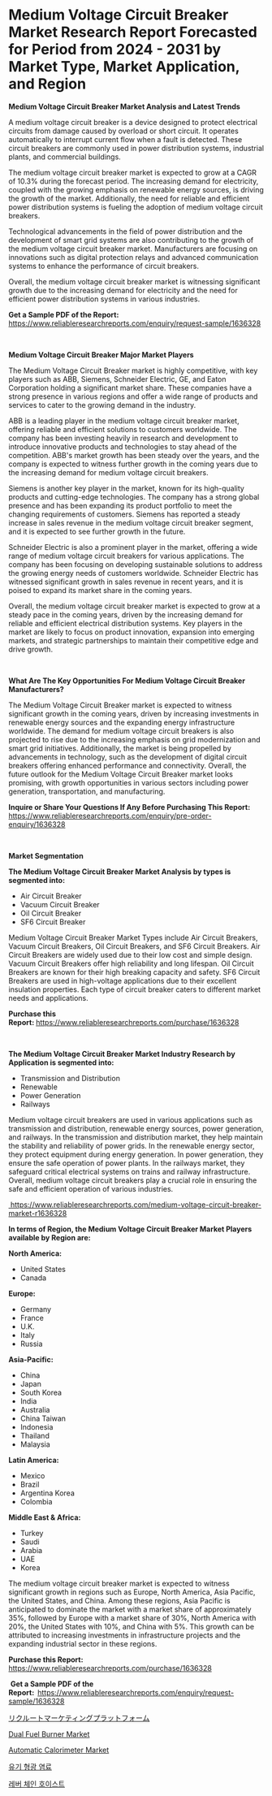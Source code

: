 <p><h1>Medium Voltage Circuit Breaker Market Research Report Forecasted for Period from 2024 -  2031 by Market Type, Market Application, and Region</h1></p><p><strong>Medium Voltage Circuit Breaker Market Analysis and Latest Trends</strong></p>
<p><p>A medium voltage circuit breaker is a device designed to protect electrical circuits from damage caused by overload or short circuit. It operates automatically to interrupt current flow when a fault is detected. These circuit breakers are commonly used in power distribution systems, industrial plants, and commercial buildings.</p><p>The medium voltage circuit breaker market is expected to grow at a CAGR of 10.3% during the forecast period. The increasing demand for electricity, coupled with the growing emphasis on renewable energy sources, is driving the growth of the market. Additionally, the need for reliable and efficient power distribution systems is fueling the adoption of medium voltage circuit breakers.</p><p>Technological advancements in the field of power distribution and the development of smart grid systems are also contributing to the growth of the medium voltage circuit breaker market. Manufacturers are focusing on innovations such as digital protection relays and advanced communication systems to enhance the performance of circuit breakers.</p><p>Overall, the medium voltage circuit breaker market is witnessing significant growth due to the increasing demand for electricity and the need for efficient power distribution systems in various industries.</p></p>
<p><strong>Get a Sample PDF of the Report:&nbsp;</strong> <a href="https://www.reliableresearchreports.com/enquiry/request-sample/1636328">https://www.reliableresearchreports.com/enquiry/request-sample/1636328</a></p>
<p>&nbsp;</p>
<p><strong>Medium Voltage Circuit Breaker Major Market Players</strong></p>
<p><p>The Medium Voltage Circuit Breaker market is highly competitive, with key players such as ABB, Siemens, Schneider Electric, GE, and Eaton Corporation holding a significant market share. These companies have a strong presence in various regions and offer a wide range of products and services to cater to the growing demand in the industry.</p><p>ABB is a leading player in the medium voltage circuit breaker market, offering reliable and efficient solutions to customers worldwide. The company has been investing heavily in research and development to introduce innovative products and technologies to stay ahead of the competition. ABB's market growth has been steady over the years, and the company is expected to witness further growth in the coming years due to the increasing demand for medium voltage circuit breakers.</p><p>Siemens is another key player in the market, known for its high-quality products and cutting-edge technologies. The company has a strong global presence and has been expanding its product portfolio to meet the changing requirements of customers. Siemens has reported a steady increase in sales revenue in the medium voltage circuit breaker segment, and it is expected to see further growth in the future.</p><p>Schneider Electric is also a prominent player in the market, offering a wide range of medium voltage circuit breakers for various applications. The company has been focusing on developing sustainable solutions to address the growing energy needs of customers worldwide. Schneider Electric has witnessed significant growth in sales revenue in recent years, and it is poised to expand its market share in the coming years.</p><p>Overall, the medium voltage circuit breaker market is expected to grow at a steady pace in the coming years, driven by the increasing demand for reliable and efficient electrical distribution systems. Key players in the market are likely to focus on product innovation, expansion into emerging markets, and strategic partnerships to maintain their competitive edge and drive growth.</p></p>
<p>&nbsp;</p>
<p><strong>What Are The Key Opportunities For Medium Voltage Circuit Breaker Manufacturers?</strong></p>
<p><p>The Medium Voltage Circuit Breaker market is expected to witness significant growth in the coming years, driven by increasing investments in renewable energy sources and the expanding energy infrastructure worldwide. The demand for medium voltage circuit breakers is also projected to rise due to the increasing emphasis on grid modernization and smart grid initiatives. Additionally, the market is being propelled by advancements in technology, such as the development of digital circuit breakers offering enhanced performance and connectivity. Overall, the future outlook for the Medium Voltage Circuit Breaker market looks promising, with growth opportunities in various sectors including power generation, transportation, and manufacturing.</p></p>
<p><strong>Inquire or Share Your Questions If Any Before Purchasing This Report:</strong> <a href="https://www.reliableresearchreports.com/enquiry/pre-order-enquiry/1636328">https://www.reliableresearchreports.com/enquiry/pre-order-enquiry/1636328</a></p>
<p>&nbsp;</p>
<p><strong>Market Segmentation</strong></p>
<p><strong>The Medium Voltage Circuit Breaker Market Analysis by types is segmented into:</strong></p>
<p><ul><li>Air Circuit Breaker</li><li>Vacuum Circuit Breaker</li><li>Oil Circuit Breaker</li><li>SF6 Circuit Breaker</li></ul></p>
<p><p>Medium Voltage Circuit Breaker Market Types include Air Circuit Breakers, Vacuum Circuit Breakers, Oil Circuit Breakers, and SF6 Circuit Breakers. Air Circuit Breakers are widely used due to their low cost and simple design. Vacuum Circuit Breakers offer high reliability and long lifespan. Oil Circuit Breakers are known for their high breaking capacity and safety. SF6 Circuit Breakers are used in high-voltage applications due to their excellent insulation properties. Each type of circuit breaker caters to different market needs and applications.</p></p>
<p><strong>Purchase this Report:&nbsp;</strong><a href="https://www.reliableresearchreports.com/purchase/1636328">https://www.reliableresearchreports.com/purchase/1636328</a></p>
<p>&nbsp;</p>
<p><strong>The Medium Voltage Circuit Breaker Market Industry Research by Application is segmented into:</strong></p>
<p><ul><li>Transmission and Distribution</li><li>Renewable</li><li>Power Generation</li><li>Railways</li></ul></p>
<p><p>Medium voltage circuit breakers are used in various applications such as transmission and distribution, renewable energy sources, power generation, and railways. In the transmission and distribution market, they help maintain the stability and reliability of power grids. In the renewable energy sector, they protect equipment during energy generation. In power generation, they ensure the safe operation of power plants. In the railways market, they safeguard critical electrical systems on trains and railway infrastructure. Overall, medium voltage circuit breakers play a crucial role in ensuring the safe and efficient operation of various industries.</p></p>
<p><a href="https://www.reliableresearchreports.com/medium-voltage-circuit-breaker-market-r1636328">&nbsp;https://www.reliableresearchreports.com/medium-voltage-circuit-breaker-market-r1636328</a></p>
<p><strong>In terms of Region, the Medium Voltage Circuit Breaker Market Players available by Region are:</strong></p>
<p>
    <p> <strong> North America: </strong>
        <ul>
            <li>United States</li>
            <li>Canada</li>
        </ul>
        </p> 
    <p> <strong> Europe: </strong>
        <ul>
            <li>Germany</li>
            <li>France</li>
            <li>U.K.</li>
            <li>Italy</li>
            <li>Russia</li>
        </ul>
        </p> 
    <p> <strong> Asia-Pacific: </strong>
        <ul>
            <li>China</li>
            <li>Japan</li>
            <li>South Korea</li>
            <li>India</li>
            <li>Australia</li>
            <li>China Taiwan</li>
            <li>Indonesia</li>
            <li>Thailand</li>
            <li>Malaysia</li>
        </ul>
        </p> 
    <p> <strong> Latin America: </strong>
        <ul>
            <li>Mexico</li>
            <li>Brazil</li>
            <li>Argentina Korea</li>
            <li>Colombia</li>
        </ul>
        </p> 
    <p> <strong> Middle East & Africa: </strong>
        <ul>
            <li>Turkey</li>
            <li>Saudi</li>
            <li>Arabia</li>
            <li>UAE</li>
            <li>Korea</li>
        </ul>
    </p>
    </p>
<p><p>The medium voltage circuit breaker market is expected to witness significant growth in regions such as Europe, North America, Asia Pacific, the United States, and China. Among these regions, Asia Pacific is anticipated to dominate the market with a market share of approximately 35%, followed by Europe with a market share of 30%, North America with 20%, the United States with 10%, and China with 5%. This growth can be attributed to increasing investments in infrastructure projects and the expanding industrial sector in these regions.</p></p>
<p><strong>Purchase this Report: </strong><a href="https://www.reliableresearchreports.com/purchase/1636328">https://www.reliableresearchreports.com/purchase/1636328</a></p>
<p>&nbsp;<strong>Get a Sample PDF of the Report:&nbsp;&nbsp;</strong><a href="https://www.reliableresearchreports.com/enquiry/request-sample/1636328">https://www.reliableresearchreports.com/enquiry/request-sample/1636328</a></p>
<p><strong></strong></p>
<p><p><a href="https://medium.com/@amehdzmay/%E5%8B%9F%E9%9B%86%E3%83%9E%E3%83%BC%E3%82%B1%E3%83%86%E3%82%A3%E3%83%B3%E3%82%B0%E3%83%97%E3%83%A9%E3%83%83%E3%83%88%E3%83%95%E3%82%A9%E3%83%BC%E3%83%A0%E5%B8%82%E5%A0%B4%E3%81%AF-%E3%82%B7%E3%82%A7%E3%82%A2-%E3%82%B5%E3%82%A4%E3%82%BA-2031%E5%B9%B4%E3%81%BE%E3%81%A7%E3%81%AE%E4%BA%88%E6%B8%AC%E3%81%AB%E7%84%A6%E7%82%B9%E3%82%92%E5%BD%93%E3%81%A6%E3%81%A6%E3%81%84%E3%81%BE%E3%81%99-2b176d5e68cb">リクルートマーケティングプラットフォーム</a></p><p><a href="https://github.com/jaidynmorantestelletmjzya/Market-Research-Report-List-2/blob/main/dual-fuel-burner-market.md">Dual Fuel Burner Market</a></p><p><a href="https://github.com/ruddyyedelwadw/Market-Research-Report-List-2/blob/main/automatic-calorimeter-market.md">Automatic Calorimeter Market</a></p><p><a href="https://github.com/TobyKub4685/Market-Research-Report-List-1/blob/main/776839225179.md">유기 형광 염료</a></p><p><a href="https://github.com/mpodehpw07370073/Market-Research-Report-List-1/blob/main/205947825178.md">레버 체인 호이스트</a></p></p>